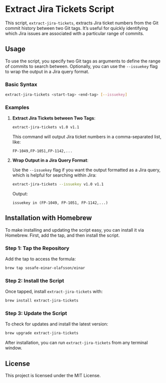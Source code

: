 
# Extract Jira Tickets Script

This script, `extract-jira-tickets`, extracts Jira ticket numbers from the Git commit history between two Git tags. It’s useful for quickly identifying which Jira issues are associated with a particular range of commits.

## Usage

To use the script, you specify two Git tags as arguments to define the range of commits to search between. Optionally, you can use the `--issuekey` flag to wrap the output in a Jira query format.

### Basic Syntax

```bash
extract-jira-tickets <start-tag> <end-tag> [--issuekey]
```

### Examples

1. **Extract Jira Tickets between Two Tags**:

   ```bash
   extract-jira-tickets v1.0 v1.1
   ```

   This command will output Jira ticket numbers in a comma-separated list, like:

   ```
   FP-1049,FP-1051,FP-1142,...
   ```

2. **Wrap Output in a Jira Query Format**:

   Use the `--issuekey` flag if you want the output formatted as a Jira query, which is helpful for searching within Jira:

   ```bash
   extract-jira-tickets --issuekey v1.0 v1.1
   ```

   Output:

   ```
   issuekey in (FP-1049, FP-1051, FP-1142,...)
   ```

## Installation with Homebrew

To make installing and updating the script easy, you can install it via Homebrew. First, add the tap, and then install the script.

### Step 1: Tap the Repository

Add the tap to access the formula:

```bash
brew tap sosafe-einar-olafsson/einar
```

### Step 2: Install the Script

Once tapped, install `extract-jira-tickets` with:

```bash
brew install extract-jira-tickets
```

### Step 3: Update the Script

To check for updates and install the latest version:

```bash
brew upgrade extract-jira-tickets
```

After installation, you can run `extract-jira-tickets` from any terminal window.

## License

This project is licensed under the MIT License.
